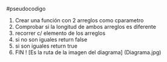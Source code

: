 
#pseudocodigo

1. Crear una función con 2 arreglos como cparametro
2. Comprobar si la longitud de ambos arreglos es diferente 
3. recorrer c/ elemento de los arreglos
4. si no son iguales return false
5. si son iguales return true
6. FIN
! [Es la ruta de la imagen del diagrama] (Diagrama.jpg)